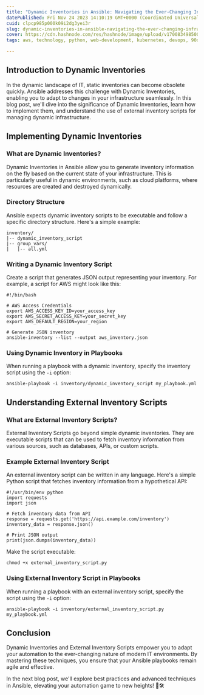 ```yaml
---
title: "Dynamic Inventories in Ansible: Navigating the Ever-Changing Infrastructure Landscape 🔄🚀"
datePublished: Fri Nov 24 2023 14:10:19 GMT+0000 (Coordinated Universal Time)
cuid: clpcp985p000k09i2dg3yei3r
slug: dynamic-inventories-in-ansible-navigating-the-ever-changing-infrastructure-landscape
cover: https://cdn.hashnode.com/res/hashnode/image/upload/v1700834985006/dbfcc8d4-faac-4090-bf8f-ffc90a44c20d.gif
tags: aws, technology, python, web-development, kubernetes, devops, 90daysofdevops, trainwithshubham

---
```


## Introduction to Dynamic Inventories

In the dynamic landscape of IT, static inventories can become obsolete quickly. Ansible addresses this challenge with Dynamic Inventories, enabling you to adapt to changes in your infrastructure seamlessly. In this blog post, we'll dive into the significance of Dynamic Inventories, learn how to implement them, and understand the use of external inventory scripts for managing dynamic infrastructure.

## Implementing Dynamic Inventories

### What are Dynamic Inventories?

Dynamic Inventories in Ansible allow you to generate inventory information on the fly based on the current state of your infrastructure. This is particularly useful in dynamic environments, such as cloud platforms, where resources are created and destroyed dynamically.

### Directory Structure

Ansible expects dynamic inventory scripts to be executable and follow a specific directory structure. Here's a simple example:

```plaintext
inventory/
|-- dynamic_inventory_script
|-- group_vars/
|   |-- all.yml
```

### Writing a Dynamic Inventory Script

Create a script that generates JSON output representing your inventory. For example, a script for AWS might look like this:

```plaintext
#!/bin/bash

# AWS Access Credentials
export AWS_ACCESS_KEY_ID=your_access_key
export AWS_SECRET_ACCESS_KEY=your_secret_key
export AWS_DEFAULT_REGION=your_region

# Generate JSON inventory
ansible-inventory --list --output aws_inventory.json
```

### Using Dynamic Inventory in Playbooks

When running a playbook with a dynamic inventory, specify the inventory script using the `-i` option:

```plaintext
ansible-playbook -i inventory/dynamic_inventory_script my_playbook.yml
```

## Understanding External Inventory Scripts

### What are External Inventory Scripts?

External Inventory Scripts go beyond simple dynamic inventories. They are executable scripts that can be used to fetch inventory information from various sources, such as databases, APIs, or custom scripts.

### Example External Inventory Script

An external inventory script can be written in any language. Here's a simple Python script that fetches inventory information from a hypothetical API:

```plaintext
#!/usr/bin/env python
import requests
import json

# Fetch inventory data from API
response = requests.get('https://api.example.com/inventory')
inventory_data = response.json()

# Print JSON output
print(json.dumps(inventory_data))
```

Make the script executable:

```plaintext
chmod +x external_inventory_script.py
```

### Using External Inventory Script in Playbooks

When running a playbook with an external inventory script, specify the script using the `-i` option:

```plaintext
ansible-playbook -i inventory/external_inventory_script.py my_playbook.yml
```

## Conclusion

Dynamic Inventories and External Inventory Scripts empower you to adapt your automation to the ever-changing nature of modern IT environments. By mastering these techniques, you ensure that your Ansible playbooks remain agile and effective.

In the next blog post, we'll explore best practices and advanced techniques in Ansible, elevating your automation game to new heights! 🚀🛠️